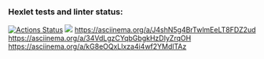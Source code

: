 ### Hexlet tests and linter status:
[![Actions Status](https://github.com/RuslanShamsutdinov/python-project-49/workflows/hexlet-check/badge.svg)](https://github.com/RuslanShamsutdinov/python-project-49/actions)
<a href="https://codeclimate.com/github/RuslanShamsutdinov/python-project-49/maintainability"><img src="https://api.codeclimate.com/v1/badges/2f9be07b495736927d3e/maintainability" /></a>
https://asciinema.org/a/J4shN5g4BrTwlmEeLT8FDZ2ud
https://asciinema.org/a/34VdLgzCYqbGbgkHzDIyZrqOH
https://asciinema.org/a/kG8eOQxLlxza4i4wf2YMdlTAz